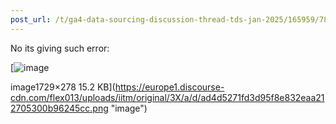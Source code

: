 ```yaml
---
post_url: /t/ga4-data-sourcing-discussion-thread-tds-jan-2025/165959/78
---
```

No its giving such error:  

[![image](https://europe1.discourse-cdn.com/flex013/uploads/iitm/optimized/3X/a/d/ad4d5271fd3d95f8e832eaa212705300b96245cc_2_690x110.png)

image1729×278 15.2 KB](https://europe1.discourse-cdn.com/flex013/uploads/iitm/original/3X/a/d/ad4d5271fd3d95f8e832eaa212705300b96245cc.png "image")